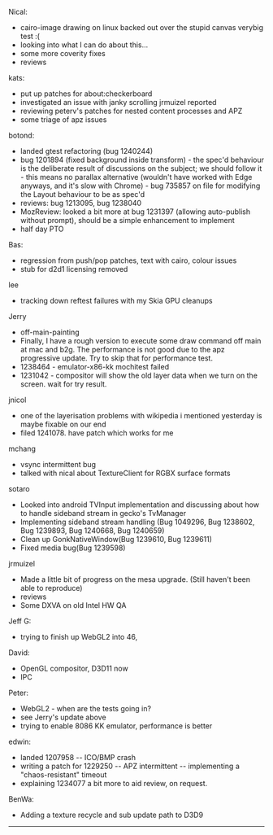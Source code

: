 Nical:
* cairo-image drawing on linux backed out over the stupid canvas verybig test :(
* looking into what I can do about this...
* some more coverity fixes
* reviews



kats:
* put up patches for about:checkerboard
* investigated an issue with janky scrolling jrmuizel reported
* reviewing peterv's patches for nested content processes and APZ
* some triage of apz issues



botond:
  - landed gtest refactoring (bug 1240244)
  - bug 1201894 (fixed background inside transform)
          - the spec'd behaviour is the deliberate result of discussions on the subject; we should follow it
          - this means no parallax alternative (wouldn't have worked with Edge anyways, and it's slow with Chrome)
          - bug 735857 on file for modifying the Layout behaviour to be as spec'd
  - reviews: bug 1213095, bug 1238040
  - MozReview: looked a bit more at bug 1231397 (allowing auto-publish without prompt), should be a simple enhancement to implement
  - half day PTO



Bas:
* regression from push/pop patches, text with cairo, colour issues
* stub for d2d1 licensing removed



lee
* tracking down reftest failures with my Skia GPU cleanups



Jerry
* off-main-painting
* Finally, I have a rough version to execute some draw command off main at mac and b2g. The performance is not good due to the apz progressive update. Try to skip that for performance test.
* 1238464 - emulator-x86-kk mochitest failed
* 1231042 - compositor will show the old layer data when we turn on the screen. wait for try result.



jnicol
* one of the layerisation problems with wikipedia i mentioned yesterday is maybe fixable on our end
* filed 1241078. have patch which works for me



mchang
* vsync intermittent bug
* talked with nical about TextureClient for RGBX surface formats



sotaro
* Looked into android TVInput implementation and discussing about how to handle sideband stream in gecko's TvManager
* Implementing sideband stream handling (Bug 1049296, Bug 1238602, Bug 1239893, Bug 1240668, Bug 1240659)
* Clean up GonkNativeWindow(Bug 1239610, Bug 1239611)
* Fixed media bug(Bug 1239598)



jrmuizel
* Made a little bit of progress on the mesa upgrade. (Still haven't been able to reproduce)
* reviews
* Some DXVA on old Intel HW QA



Jeff G:
* trying to finish up WebGL2 into 46, 



David:
* OpenGL compositor, D3D11 now
* IPC



Peter:
* WebGL2 - when are the tests going in?
* see Jerry's update above
* trying to enable 8086 KK emulator, performance is better 



edwin:
* landed 1207958 -- ICO/BMP crash
* writing a patch for 1229250 -- APZ intermittent -- implementing a "chaos-resistant" timeout
* explaining 1234077 a bit more to aid review, on request.



BenWa:
* Adding a texture recycle and sub update path to D3D9

________________


